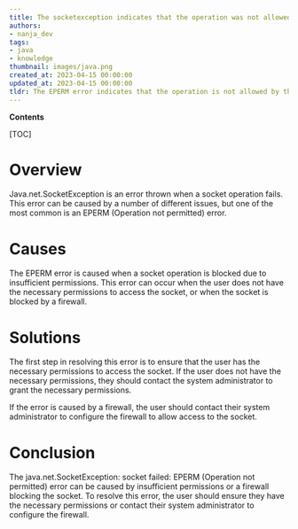 ```yaml
---
title: The socketexception indicates that the operation was not allowed due to insufficient permissions
authors:
- nanja_dev
tags:
- java
- knowledge
thumbnail: images/java.png
created_at: 2023-04-15 00:00:00
updated_at: 2023-04-15 00:00:00
tldr: The EPERM error indicates that the operation is not allowed by the operating system.
---
```


**Contents**

[TOC]

# Overview
Java.net.SocketException is an error thrown when a socket operation fails. This error can be caused by a number of different issues, but one of the most common is an EPERM (Operation not permitted) error.

# Causes
The EPERM error is caused when a socket operation is blocked due to insufficient permissions. This error can occur when the user does not have the necessary permissions to access the socket, or when the socket is blocked by a firewall.

# Solutions
The first step in resolving this error is to ensure that the user has the necessary permissions to access the socket. If the user does not have the necessary permissions, they should contact the system administrator to grant the necessary permissions.

If the error is caused by a firewall, the user should contact their system administrator to configure the firewall to allow access to the socket.

# Conclusion
The java.net.SocketException: socket failed: EPERM (Operation not permitted) error can be caused by insufficient permissions or a firewall blocking the socket. To resolve this error, the user should ensure they have the necessary permissions or contact their system administrator to configure the firewall.
